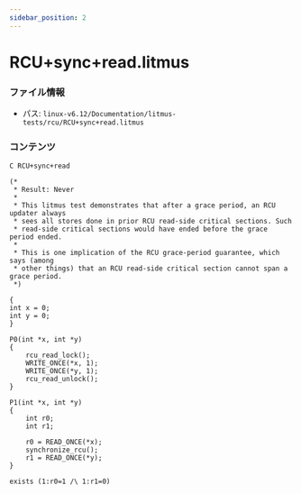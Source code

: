 ```yaml
---
sidebar_position: 2
---
```

# RCU+sync+read.litmus

### ファイル情報

- パス: `linux-v6.12/Documentation/litmus-tests/rcu/RCU+sync+read.litmus`

### コンテンツ

```litmus
C RCU+sync+read

(*
 * Result: Never
 *
 * This litmus test demonstrates that after a grace period, an RCU updater always
 * sees all stores done in prior RCU read-side critical sections. Such
 * read-side critical sections would have ended before the grace period ended.
 *
 * This is one implication of the RCU grace-period guarantee, which says (among
 * other things) that an RCU read-side critical section cannot span a grace period.
 *)

{
int x = 0;
int y = 0;
}

P0(int *x, int *y)
{
	rcu_read_lock();
	WRITE_ONCE(*x, 1);
	WRITE_ONCE(*y, 1);
	rcu_read_unlock();
}

P1(int *x, int *y)
{
	int r0;
	int r1;

	r0 = READ_ONCE(*x);
	synchronize_rcu();
	r1 = READ_ONCE(*y);
}

exists (1:r0=1 /\ 1:r1=0)

```
